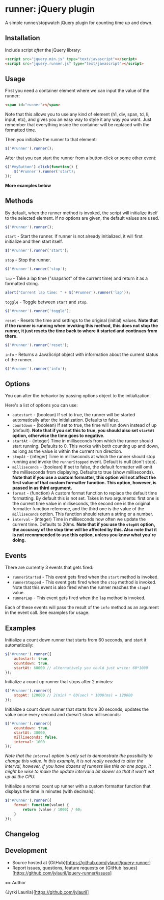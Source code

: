 # runner: jQuery plugin

A simple runner/stopwatch jQuery plugin for counting time up and down.

## Installation

Include script *after* the jQuery library:
```html
<script src="jquery.min.js" type="text/javascript"></script>
<script src="jquery.runner.js" type="text/javascript"></script>
```

## Usage

First you need a container element where we can input the value of the runner:
```html
<span id="runner"></span>
```
Note that this allows you to use any kind of element (h1, div, span, td, li, input, etc), and gives you an easy way to style it any way you want. Just remember that everything inside the container will be replaced with the formatted time.

Then you initialize the runner to that element:
```javascript
$('#runner').runner();
```

After that you can start the runner from a button click or some other event:
```javascript
$('#myButton').click(function() {
    $('#runner').runner('start);
});
```

**More examples below**

## Methods

By default, when the runner method is invoked, the script will initialize itself to the selected element. If no options are given, the default values are used.
```javascript
$('#runner').runner();
```

`start` - Start the runner. If runner is not already initialized, it will first initialize and then start itself.
```javascript
$('#runner').runner('start');
```

`stop` - Stop the runner.
```javascript
$('#runner').runner('stop');
```

`lap` - Take a lap time ("snapshot" of the current time) and return it as a formatted string.
```javascript
alert("Current lap time: " + $('#runner').runner('lap'));
```

`toggle` - Toggle between `start` and `stop`.
```javascript
$('#runner').runner('toggle');
```

`reset` - Resets the time and settings to the original (initial) values. **Note that if the runner is running when invoking this method, this does not stop the runner, it just resets the time back to where it started and continues from there.**
```javascript
$('#runner').runner('reset');
```

`info` - Returns a JavaScript object with information about the current status of the runner.
```javascript
$('#runner').runner('info');
```

## Options

You can alter the behavior by passing options object to the initialization.

Here's a list of options you can use:
* `autostart` - (boolean) If set to true, the runner will be started automatically after the initialization. Defaults to false.
* `countdown` - (boolean) If set to true, the time will run down instead of up (default). **Note that if you set this to true, you should also set `startAt` option, otherwise the time goes to negative.**
* `startAt` - (integer) Time in milliseconds from which the runner should start running. Defaults to 0. This works with both counting up and down, as long as the value is within the current run direction.
* `stopAt` - (integer) Time in milliseconds at which the runner should stop running and invoke the `runnerStopped` event. Default is null (don't stop).
* `milliseconds` - (boolean) If set to false, the default formatter will omit the milliseconds from displaying. Defaults to true (show milliseconds). **Note that if you use a custom formatter, this option will not affect the first value of that custom formatter function. This option, however, is passed in as third argument.**
* `format` - (function) A custom format function to replace the default time formatting. By default this is not set. Takes in two arguments: first one is the current time value in milliseconds, the second one is the original formatter function reference, and the third one is the value of the `milliseconds` option. This function should return a string or a number.
* `interval` - (integer) Time in milliseconds how often we update the current time. Defaults to 20ms. **Note that if you use the `stopAt` option, the accuracy of the stop time will be affected by this. Also note that it is not recommended to use this option, unless you know what you're doing.**

## Events

There are currently 3 events that gets fired:
* `runnerStarted` - This event gets fired when the `start` method is invoked.
* `runnerStopped` - This event gets fired when the `stop` method is invoked. Note that this event is also fired when the runner reaches the `stopAt` value.
* `runnerLap` - This event gets fired when the `lap` method is invoked.

Each of these events will pass the result of the `info` method as an argument in the event call. See examples for usage.

## Examples

Initialize a count down runner that starts from 60 seconds, and start it automatically:
```javascript
$('#runner').runner({
    autostart: true,
    countdown: true,
    startAt: 60000 // alternatively you could just write: 60*1000
});
```

Initialize a count up runner that stops after 2 minutes:
```javascript
$('#runner').runner({
    stopAt: 120000 // 2(min) * 60(sec) * 1000(ms) = 120000
});
```

Initialize a count down runner that starts from 30 seconds, updates the value once every second and doesn't show milliseconds:
```javascript
$('#runner').runner({
    countdown: true,
    startAt: 30000,
    milliseconds: false,
    interval: 1000
});
```
_Note that the `interval` option is only set to demonstrate the possibility to change this value. In this example, it is not really needed to alter the interval, however, if you have dozens of runners like this on one page, it might be wise to make the update interval a bit slower so that it won't eat up all the CPU._

Initialize a normal count up runner with a custom formatter function that displays the time in minutes (with decimals):
```javascript
$('#runner').runner({
    format: function(value) {
        return (value / 1000) / 60;
    }
});
```

## Changelog

## Development

- Source hosted at {GitHub}[https://github.com/jylauril/jquery-runner]
- Report issues, questions, feature requests on {GitHub Issues}[https://github.com/jylauril/jquery-runner/issues]

== Author

{Jyrki Laurila}[https://github.com/jylauril]
